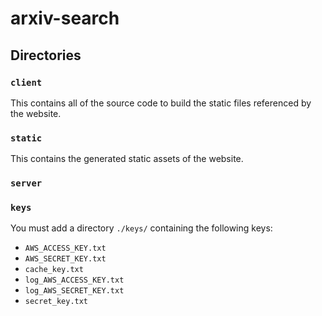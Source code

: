 # arxiv-search


## Directories

### `client`

This contains all of the source code to build the static files referenced by the website.

### `static`

This contains the generated static assets of the website.

### `server`



### `keys`

You must add a directory `./keys/` containing the following keys:
- `AWS_ACCESS_KEY.txt`
- `AWS_SECRET_KEY.txt`
- `cache_key.txt`
- `log_AWS_ACCESS_KEY.txt`
- `log_AWS_SECRET_KEY.txt`
- `secret_key.txt`